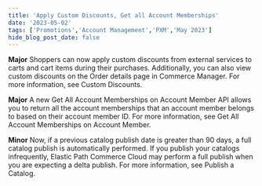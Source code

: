 ```yaml
---
title: 'Apply Custom Discounts, Get all Account Memberships'
date: '2023-05-02'
tags: ['Promotions','Account Management','PXM','May 2023']
hide_blog_post_date: false
---
```

**Major**
Shoppers can now apply custom discounts from external services to carts and cart items during their purchases. Additionally, you can also view custom discounts on the Order details page in Commerce Manager. For more information, see Custom Discounts.

**Major**
A new Get All Account Memberships on Account Member API allows you to return all the account memberships that an account member belongs to based on their account member ID. For more information, see Get All Account Memberships on Account Member.

**Minor**
Now, if a previous catalog publish date is greater than 90 days, a full catalog publish is automatically performed. If you publish your catalogs infrequently, Elastic Path Commerce Cloud may perform a full publish when you are expecting a delta publish. For more information, see Publish a Catalog.
